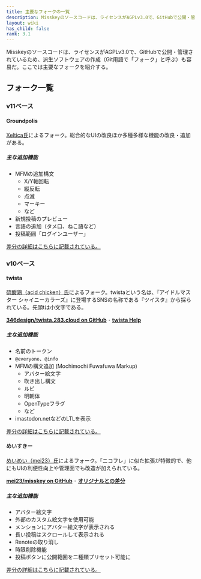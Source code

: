 ```yaml
---
title: 主要なフォークの一覧
description: Misskeyのソースコードは、ライセンスがAGPLv3.0で、GitHubで公開・管理されているため、フォークも容易だ。主要なフォークを紹介する。
layout: wiki
has_child: false
rank: 3.1
---
```

Misskeyのソースコードは、ライセンスがAGPLv3.0で、GitHubで公開・管理されているため、派生ソフトウェアの作成（Git用語で「フォーク」と呼ぶ）も容易だ。ここでは主要なフォークを紹介する。

## フォーク一覧
### v11ベース
#### Groundpolis
[Xeltica氏](../culture/users/xeltica/)によるフォーク。総合的なUIの改良ほか多種多様な機能の改良・追加がある。

##### 主な追加機能
- MFMの追加構文
  * X/Y軸回転
  * 縦反転
  * 点滅
  * マーキー
  * など
- 新規投稿のプレビュー
- 言語の追加（タメ口、ねこ語など）
- 投稿範囲「ログインユーザー」

[差分の詳細はこちらに記載されている。](https://github.com/Xeltica/Groundpolis/blob/develop/DIFFERENCE.md)

### v10ベース
#### twista
[硫酸鶏（acid chicken）氏](../culture/users/acid-chicken/)によるフォーク。twistaという名は、『アイドルマスター シャイニーカラーズ』に登場するSNSの名称である『ツイスタ』から採られている。先頭tは小文字である。

**[346design/twista.283.cloud on GitHub](https://github.com/346design/twista.283.cloud)** ･ **[twista Help](https://twista-docs.283.cloud)**

##### 主な追加機能
- 名前のトークン
- `@everyone`、`@info`
- MFMの構文追加 (Mochimochi Fuwafuwa Markup)
  * アバター絵文字
  * 吹き出し構文
  * ルビ
  * 明朝体
  * OpenTypeフラグ
  * など
- imastodon.netなどのLTLを表示

[差分の詳細はこちらに記載されている。](https://github.com/346design/twista.283.cloud/blob/twista/README.md)

#### めいすきー
[めいめい（mei23）氏](../culture/users/mei23/)によるフォーク。「ニコフレ」に似た拡張が特徴的で、他にもUIの利便性向上や管理面でも改造が加えられている。

**[mei23/misskey on GitHub](https://github.com/mei23/misskey)** ･ **[オリジナルとの差分](https://mei23.github.io/misskey_m544_diff.html)**

##### 主な追加機能
- アバター絵文字
- 外部のカスタム絵文字を使用可能
- メンションにアバター絵文字が表示される
- 長い投稿はスクロールして表示される
- Renoteの取り消し
- 時限削除機能
- 投稿ボタンに公開範囲を二種類プリセット可能に

[差分の詳細はこちらに記載されている。](https://mei23.github.io/misskey_m544_diff.html)
